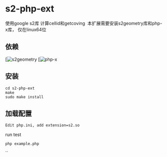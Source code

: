 # s2-php-ext
使用google s2库 计算cellid和getcoving  本扩展需要安装s2geometry库和php-x库， 仅在linux64位

依赖
------
[![s2geometry](https://github.com/google/s2geometry)
[![php-x](https://github.com/swoole/PHP-X)

安装
------

```
cd s2-php-ext
make 
sudo make install
```

加载配置
------
```
Edit php.ini, add extension=s2.so
```

run test
```
php example.php
```



``
